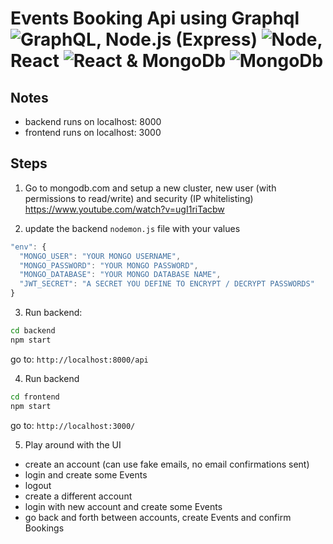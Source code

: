 # Events Booking Api using Graphql ![GraphQL](https://img.icons8.com/color/48/000000/graphql.png), Node.js (Express) ![Node](https://img.icons8.com/color/48/000000/nodejs.png), React ![React](https://img.icons8.com/ultraviolet/48/000000/react.png) & MongoDb ![MongoDb](https://img.icons8.com/color/48/000000/mongodb.png)


## Notes
* backend runs on localhost: 8000
* frontend runs on localhost: 3000


## Steps
1. Go to mongodb.com and setup a new cluster, new user (with permissions to read/write) and security (IP whitelisting)
https://www.youtube.com/watch?v=ugI1riTacbw


2. update the backend ```nodemon.js``` file with your values
```javascript
"env": {
  "MONGO_USER": "YOUR MONGO USERNAME",
  "MONGO_PASSWORD": "YOUR MONGO PASSWORD",
  "MONGO_DATABASE": "YOUR MONGO DATABASE NAME",
  "JWT_SECRET": "A SECRET YOU DEFINE TO ENCRYPT / DECRYPT PASSWORDS"
}
```

3. Run backend:
 ```bash
cd backend
npm start
```
go to:
```http://localhost:8000/api```


4. Run backend
 ```bash
cd frontend
npm start
```
go to:
```http://localhost:3000/```


5. Play around with the UI
* create an account (can use fake emails, no email confirmations sent)
* login and create some Events
* logout
* create a different account
* login with new account and create some Events
* go back and forth between accounts, create Events and confirm Bookings
